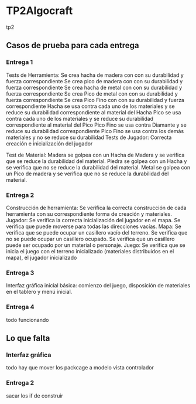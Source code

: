 # TP2Algocraft

tp2

## Casos de prueba para cada entrega

### Entrega 1

Tests de Herramienta:
Se crea hacha de madera con con su durabilidad y fuerza correspondiente
Se crea pico de madera con con su durabilidad y fuerza correspondiente
Se crea hacha de metal con con su durabilidad y fuerza correspondiente
Se crea Pico de metal con con su durabilidad y fuerza correspondiente
Se crea Pico Fino con con su durabilidad y fuerza correspondiente
Hacha se usa contra cada uno de los materiales y se reduce su durabilidad correspondiente al material del Hacha
Pico se usa contra cada uno de los materiales y se reduce su durabilidad correspondiente al material del Pico
Pico Fino se usa contra Diamante y se reduce su durabilidad correspondiente
Pico Fino se usa contra los demás materiales y no se reduce su durabilidad
Tests de Jugador: 
Correcta creación e inicialización del jugador

Test de Material:
Madera se golpea con un Hacha de Madera y se verifica que se reduce la durabilidad del material.
Piedra se golpea con un Hacha y se verifica que no se reduce la durabilidad del material.
Metal se golpea con un Pico de madera y se verifica que no se reduce la durabilidad del material.

### Entrega 2

Construcción de herramienta:
Se verifica la correcta construcción de cada herramienta con su correspondiente forma de creación y materiales.
Jugador:
Se verifica la correcta inicialización del jugador en el mapa.
Se verifica que puede moverse para todas las direcciones vacías.
Mapa:
Se verifica que se puede ocupar un casillero vacío del terreno.
Se verifica que no se puede ocupar un casillero ocupado.
Se verifica que un casillero puede ser ocupado por un material o personaje.
Juego:
Se verifica que se inicia el juego con el terreno inicializado (materiales distribuidos en el mapa), el jugador inicializado

### Entrega 3

Interfaz gráfica inicial básica: comienzo del juego, disposición de materiales en el tablero y menú inicial.

### Entrega 4

todo funcionando

## Lo que falta

### Interfaz gráfica

todo
hay que mover los packcage a modelo vista controlador

### Entrega 2

sacar los if de construir
